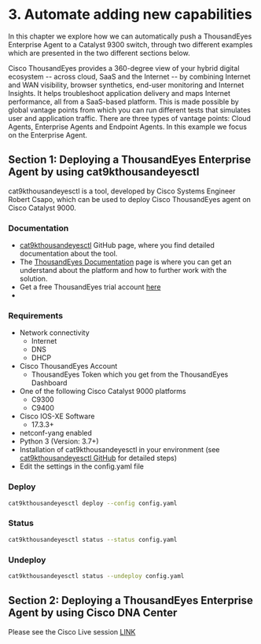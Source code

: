 # 3. Automate adding new capabilities
In this chapter we explore how we can automatically push a ThousandEyes Enterprise Agent to a Catalyst 9300 switch, through two different examples which are presented in the two different sections below. 

Cisco ThousandEyes provides a 360-degree view of your hybrid digital ecosystem -- across cloud, SaaS and the Internet -- by combining Internet and WAN visibility, browser synthetics, end-user monitoring and Internet Insights. It helps troubleshoot application delivery and maps Internet performance, all from a SaaS-based platform. This is made possible by global vantage points from which you can run different tests that simulates user and application traffic. There are three types of vantage points: Cloud Agents, Enterprise Agents and Endpoint Agents. In this example we focus on the Enterprise Agent. 

## Section 1: Deploying a ThousandEyes Enterprise Agent by using cat9kthousandeyesctl
cat9kthousandeyesctl is a tool, developed by Cisco Systems Engineer Robert Csapo, which can be used to deploy Cisco ThousandEyes agent on Cisco Catalyst 9000. 

### Documentation
- [cat9kthousandeyesctl](https://github.com/robertcsapo/cat9kthousandeyesctl) GitHub page, where you find detailed documentation about the tool. 
- The [ThousandEyes Documentation](https://docs.thousandeyes.com/) page is where you can get an understand about the platform and how to further work with the solution. 
- Get a free ThousandEyes trial account [here](https://www.thousandeyes.com/signup/)
- 

### Requirements
- Network connectivity
  - Internet
  - DNS
  - DHCP
- Cisco ThousandEyes Account
  - ThousandEyes Token which you get from the ThousandEyes Dashboard
- One of the following Cisco Catalyst 9000 platforms
  - C9300
  - C9400
- Cisco IOS-XE Software
  - 17.3.3+
- netconf-yang enabled
- Python 3 (Version: 3.7+)
- Installation of cat9kthousandeyesctl in your environment (see [cat9kthousandeyesctl GitHub](https://github.com/robertcsapo/cat9kthousandeyesctl) for detailed steps)
- Edit the settings in the config.yaml file

### Deploy
```bash
cat9kthousandeyesctl deploy --config config.yaml
```

### Status
```bash
cat9kthousandeyesctl status --status config.yaml
```

### Undeploy
```bash
cat9kthousandeyesctl status --undeploy config.yaml
```

## Section 2: Deploying a ThousandEyes Enterprise Agent by using Cisco DNA Center
Please see the Cisco Live session [LINK](LINK)
